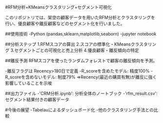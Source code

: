 #RFM分析+KMeansクラスタリング+セグメント可視化

このリポジトリでは、架空の顧客データを用いたRFM分析とクラスタリングを行い、優良顧客や離反顧客などのセグメント化を行いました。

##使用技術
-Python (pandas,sklearn,matplotlib,seaborn)
-jupyter notebook

##分析ステップ
1.RFMスコアの算出
2.スコアの標準化・KMeansクラスタリング
3.セグメントごとの可視化と売上分析
4.優良顧客・離反傾向の特定

##離反予測
RFMスコアを使ったランダムフォレストで顧客の離反傾向を予測。

-離反フラグは Recency>180日で定義
-R_scoreを含めたモデル: 精度100%
-R_scoreを含めないモデル: 制度79%
⇒Recency(最近の購買有無)が離反に強く影響していることを示唆

##出力ファイル
-'CRM分析.ipynb': 分析全体のノートブック
-'rfm_result.csv': セグメント結果付きの顧客データ

#今後の展望
-Tabelauによるダッシュボード化
-他のクラスタリング手法との比較
